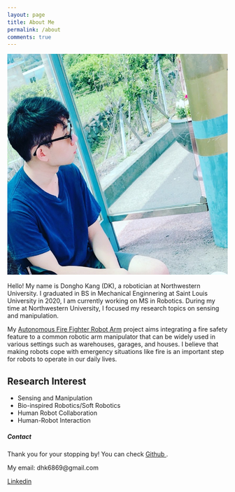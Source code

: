 ```yaml
---
layout: page
title: About Me
permalink: /about
comments: true
---
```


<div class="row justify-content-between">
<div class="col-md-8 pr-5">

<div class="post-flex-display">
    <img src="/img/dkprofile.jpg" alt="dkprofile">
</div>

Hello! My name is Dongho Kang (DK), a robotician at Northwestern University.
I graduated in BS in Mechanical Enginnering at Saint Louis University in 2020, I am currently working on MS in Robotics.
During my time at Northwestern University, I focused my research topics on sensing and manipulation. 

My [Autonomous Fire Fighter Robot Arm](https://rubberdk.github.io/firefigther-robot/) project aims integrating a fire safety feature to a common robotic arm manipulator that can be widely used in various settings such as warehouses, garages, and houses. I believe that making robots cope with emergency situations like fire is an important step for robots to operate in our daily lives. 


## Research Interest
 - Sensing and Manipulation
 - Bio-inspired Robotics/Soft Robotics
 - Human Robot Collaboration 
 - Human-Robot Interaction



<div class="col-md-4">

<div class="sticky-top sticky-top-80">
<h5>Contact</h5>

<p>Thank you for your stopping by! You can check <a target="_blank" href="https://github.com/rubberdk">Github <i class="fab fa-github"></i></a>.</p>
<p> My email: dhk6869@gmail.com </p>

<a target="_blank" href="https://www.linkedin.com/in/dongho-kang-8a692b1b3/" class="btn btn-danger">Linkedin</a> 

</div>
</div>
</div>
